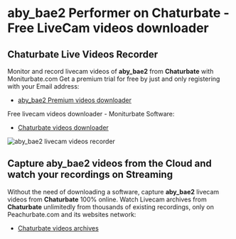 # aby_bae2 Performer on Chaturbate - Free LiveCam videos downloader

## Chaturbate Live Videos Recorder

Monitor and record livecam videos of **aby_bae2** from **Chaturbate** with Moniturbate.com
Get a premium trial for free by just and only registering with your Email address:
* [aby_bae2 Premium videos downloader](https://moniturbate.com/request-demo-licence-key.html)

Free livecam videos downloader - Moniturbate Software:
* [Chaturbate videos downloader](https://moniturbate.com/moniturbate-download-software.html)

![aby_bae2 livecam videos recorder](https://peachurnet.com/templates/moniturbate-software.png)


## Capture aby_bae2 videos from the Cloud and watch your recordings on Streaming

Without the need of downloading a software, capture **aby_bae2** livecam videos from **Chaturbate** 100% online.
Watch Livecam archives from **Chaturbate** unlimitedly from thousands of existing recordings, only on Peachurbate.com and its websites network:
* [Chaturbate videos archives](https://peachurnet.com/)
